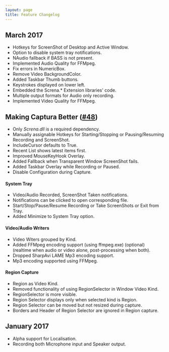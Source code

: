 ```yaml
---
layout: page
title: Feature Changelog
---
```


## March 2017
* Hotkeys for ScreenShot of Desktop and Active Window.
* Option to disable system tray notifications.
* NAudio fallback if BASS is not present.
* Implemented Audio Quality for FFMpeg.
* Fix errors in NumericBox.
* Remove Video BackgroundColor.
* Added Taskbar Thumb buttons.
* Keystrokes displayed on lower left.
* Embedded the Screna.* Extension libraries' code.
* Multiple output formats for Audio only recording.
* Implemented Video Quality for FFMpeg.

## Making Captura Better ([#48](https://github.com/MathewSachin/Captura/pull/48))
- Only _Screna.dll_ is a required dependency.
- Manually assignable Hotkeys for Starting/Stopping or Pausing/Resuming Recording and ScreenShot.
- IncludeCursor defaults to True.
- Recent List shows latest items first.
- Improved MouseKeyHook Overlay.
- Added Fallback when Transparent Window ScreenShot fails.
- Added Taskbar Overlay while Recording or Paused.
- Disable Configuration during Capture.

#### System Tray
- Video/Audio Recorded, ScreenShot Taken notifications.
- Notifications can be clicked to open corresponding file.
- Start/Stop/Pause/Resume Recording or Take ScreenShots or Exit from Tray.
- Added Minimize to System Tray option.

#### Video/Audio Writers
- Video Witers grouped by Kind.
- Added FFMpeg encoding support (using ffmpeg.exe) (optional) (realtime when audio or video alone, post-processing when both).
- Dropped SharpAvi LAME Mp3 encoding support.
- Mp3 encoding supported using FFMpeg.

#### Region Capture
- Region as Video Kind.
- Removed functionality of using RegionSelector in Window Video Kind.
- RegionSelector is more visible.
- Region Selector displays only when selected kind is Region.
- Region Selector can be moved but not resized during capture.
- Borders and Header of Region Selector are ignored in Region capture.

## January 2017
* Alpha support for Localisation.
* Recording both Microphone input and Speaker output.
